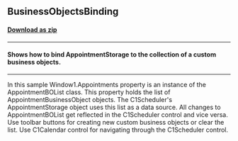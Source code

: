 ## BusinessObjectsBinding
#### [Download as zip](https://grapecity.github.io/DownGit/#/home?url=https://github.com/GrapeCity/ComponentOne-WPF-Samples/tree/master/NET_4.6.2/C1.WPF.Schedule/VB/BusinessObjectsBinding)
____
#### Shows how to bind AppointmentStorage to the collection of a custom business objects.
____
In this sample Window1.Appointments property is an instance of the AppointmentBOList class.
This property holds the list of AppointmentBusinessObject objects. 
The C1Scheduler's AppointmentStorage object uses this list as a data source. 
All changes to AppointmentBOList get reflected in the C1Scheduler control and vice versa.
Use toolbar buttons for creating new custom business objects or clear the list.
Use C1Calendar control for navigating through the C1Scheduler control.


